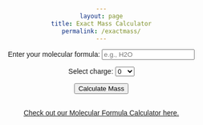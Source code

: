 ```yaml
---
layout: page
title: Exact Mass Calculator
permalink: /exactmass/
---
```


<html lang="en">
<head>
    <meta charset="UTF-8">
    <meta name="viewport" content="width=device-width, initial-scale=1.0">
    <style>
        body {
            font-family: Arial, sans-serif;
            text-align: center;
            margin: 20px;
        }
        #calculator {
            max-width: 400px;
            margin: auto;
        }
    </style>
</head>
<body>

<div id="calculator">
    <label for="inputString">Enter your molecular formula:</label>
    <input type="text" id="inputString" placeholder="e.g., H2O">

<label for="charge">Select charge:</label>
<select id="charge">
    <option value="-1">-1</option>
    <option value="0" selected>0</option>
    <option value="+1">+1</option>
</select>

<button onclick="calculateMass()">Calculate Mass</button>

<p id="result"></p>
</div>

<br>

<div>
<a href="https://daltonian.co/formulacalc" target="_blank">Check out our Molecular Formula Calculator here.</a>
</div>

<script>
        // https://jsfiddle.net/pr1bmkn3/
        function calculateMass() {
        const atoms = {H:1.007825,C:12.000000,N:14.003074,O:15.994915,Na:22.989770,H:1.007825,C:12.000000,N:14.003074,O:15.994915,F:18.998403,Cl:34.968853,S:31.972072,K:39.963999,W:183.950953};
        const isotopes = {j2H:2.014102,j13C:13.003355,j15N:15.000109,jO17:16.999131,jO18:17.999159,j34S:33.967868,j37Cl:36.965903}
        const inputString = document.getElementById('inputString').value;
        // Get each element + number of atoms
        const matches = inputString.match(/[A-Za-z][a-z]*\d*/g);
        let letterCounts = {};
        if (matches) {
            letterCounts = getNumberOfAtoms(matches,atoms);
        }

        const totalMass = getTotalMass(atoms,letterCounts);
        
        if (document.getElementById('charge').value == 0) {
            const roundedMass = totalMass.toFixed(6);
            document.getElementById('result').innerHTML = `Exact mass: m/z = ${roundedMass}`;
        } else if (document.getElementById('charge').value == -1) {
            const chargedMass = totalMass + 5.48579909065e-4;
            const roundedMass = chargedMass.toFixed(6);
            document.getElementById('result').innerHTML = `Exact mass: m/z = ${roundedMass}`;
        } else {
            const chargedMass = totalMass - 5.48579909065e-4;
            const roundedMass = chargedMass.toFixed(6);
            document.getElementById('result').innerHTML = `Exact mass: m/z = ${roundedMass}`;
        }
        
    }
    
    function getNumberOfAtoms(patternMatches,massList) {
        let result = {};
        const matches = patternMatches
        matches.forEach(match => {
        const letterMatch = match.match(/[A-Za-z][a-z]*/);
        const letter = letterMatch ? letterMatch[0] : null;
        const value = parseInt(match.replace(/[A-Za-z][a-z]*/, '')); // Extract numerical value and convert to integer
        console.log(isNaN(value));
        if (letter !== null && !isNaN(value)) {
            result[letter] = (result[letter] || 0) + value;
        } else if  (letter !== null && isNaN(value)) {
            result[letter] = (result[letter] || 0) + 1;
        }
        });
        return result;
    }

    function getTotalMass(masses,letterObject) {
        let total = 0;
        for (const letter in letterObject) {
            if (letterObject.hasOwnProperty(letter) && masses.hasOwnProperty(letter)) {
                total += letterObject[letter] * masses[letter];
        }}
        return total;
    }

</script>

</body>
</html>
